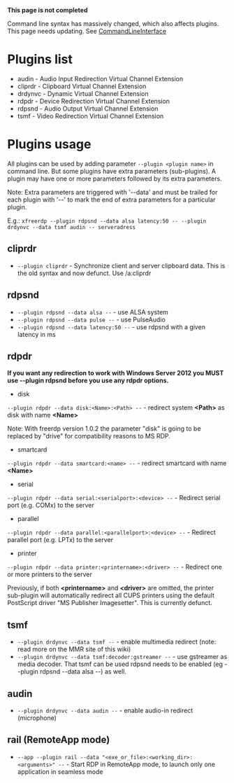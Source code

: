**This page is not completed**

Command line syntax has massively changed, which also affects plugins. This page needs updating. See [CommandLineInterface](https://github.com/FreeRDP/FreeRDP/wiki/CommandLineInterface)

# Plugins list
* audin - Audio Input Redirection Virtual Channel Extension
* cliprdr - Clipboard Virtual Channel Extension
* drdynvc - Dynamic Virtual Channel Extension
* rdpdr - Device Redirection Virtual Channel Extension
* rdpsnd - Audio Output Virtual Channel Extension
* tsmf - Video Redirection Virtual Channel Extension

# Plugins usage

All plugins can be used by adding parameter `--plugin <plugin name>` in command line. But some plugins have extra parameters (sub-plugins). A plugin may have one or more parameters followed by its extra parameters.

Note: Extra parameters are triggered with '--data' and must be trailed for each plugin with '--' to mark the end of extra parameters for a particular plugin.

E.g.: `xfreerdp --plugin rdpsnd --data alsa latency:50 -- --plugin drdynvc --data tsmf audin -- serveradress`

## cliprdr

* `--plugin cliprdr` - Synchronize client and server clipboard data. This is the old syntax and now defunct. Use /a:cliprdr

## rdpsnd

* `--plugin rdpsnd --data alsa --` - use ALSA system
* `--plugin rdpsnd --data pulse --` - use PulseAudio
* `--plugin rdpsnd --data latency:50 --` - use rdpsnd with a given latency in ms 

## rdpdr

**If you want any redirection to work with Windows Server 2012 you MUST use --plugin rdpsnd before you use any rdpdr options.**

* disk

`--plugin rdpdr --data disk:<Name>:<Path> --` - redirect system **\<Path\>** as disk with name **\<Name\>**

Note: With freerdp version 1.0.2 the parameter "disk" is going to be replaced by "drive" for compatibility reasons to MS RDP. 

* smartcard

`--plugin rdpdr --data smartcard:<name> --` - redirect smartcard with name **\<Name\>** 

* serial

`--plugin rdpdr --data serial:<serialport>:<device> --` - Redirect serial port (e.g. COMx) to the server

* parallel

`--plugin rdpdr --data parallel:<parallelport>:<device> --` - Redirect parallel port (e.g. LPTx) to the server

* printer

`--plugin rdpdr --data printer:<printername>:<driver> --` - Redirect one or more printers to the server
 
Previously, if  both  **\<printername\>**  and  **\<driver\>** are omitted, the printer sub-plugin will automatically redirect all CUPS printers using  the default PostScript driver "MS Publisher Imagesetter". This is currently defunct.

## tsmf

* `--plugin drdynvc --data tsmf --` - enable multimedia redirect (note: read more on the MMR site of this wiki)
* `--plugin drdynvc --data tsmf:decoder:gstreamer --` - use gstreamer as media decoder.
That tsmf can be used rdpsnd needs to be enabled (eg --plugin rdpsnd --data alsa --) as well.

## audin

* `--plugin drdynvc --data audin --` - enable audio-in redirect (microphone)

## rail (RemoteApp mode)

* `--app --plugin rail --data "<exe_or_file>:<working_dir>:<arguments>" --` - Start RDP in RemoteApp mode, to launch only one application in seamless mode